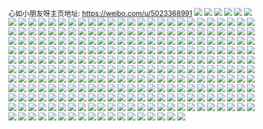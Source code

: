 心如小朋友呀主页地址: https://weibo.com/u/5023368991 
![](https://wx4.sinaimg.cn/mw2000/005tXxKvgy1h8umbxy847j32c03401kz.jpg) 
![](https://wx4.sinaimg.cn/mw2000/005tXxKvgy1h8umc2ihejj32c0340u10.jpg) 
![](https://wx4.sinaimg.cn/mw2000/005tXxKvgy1h8umc6nk5tj32c0355npg.jpg) 
![](https://wx4.sinaimg.cn/mw2000/005tXxKvgy1h8c00g0li3j30u0140qa2.jpg) 
![](https://wx4.sinaimg.cn/mw2000/005tXxKvly1h81pvlsizzj30u0190n6q.jpg) 
![](https://wx4.sinaimg.cn/mw2000/005tXxKvly1h81pvm7gbjj30u0140tjh.jpg) 
![](https://wx4.sinaimg.cn/mw2000/005tXxKvly1h81pvmfbogj30u0140tfh.jpg) 
![](https://wx4.sinaimg.cn/mw2000/005tXxKvly1h81pwnxxozj30u0140qat.jpg) 
![](https://wx4.sinaimg.cn/mw2000/005tXxKvly1h77c6ixjcdj31o0280tgg.jpg) 
![](https://wx4.sinaimg.cn/mw2000/005tXxKvly1h77c6jkzl5j31o0280guv.jpg) 
![](https://wx4.sinaimg.cn/mw2000/005tXxKvly1h77c6kc7awj31o0280nae.jpg) 
![](https://wx4.sinaimg.cn/mw2000/005tXxKvly1h77c78agwqj31o01o0dx6.jpg) 
![](https://wx4.sinaimg.cn/mw2000/005tXxKvly1h6vrih9t3dj32bz2mohdt.jpg) 
![](https://wx4.sinaimg.cn/mw2000/005tXxKvly1h6rb35w031j30wi1ii1bq.jpg) 
![](https://wx4.sinaimg.cn/mw2000/005tXxKvly1h6rb2lz6ltj30wg1jrtnd.jpg) 
![](https://wx4.sinaimg.cn/mw2000/005tXxKvly1h6rb3d90ubj30wi15kwro.jpg) 
![](https://wx4.sinaimg.cn/mw2000/005tXxKvly1h6rb3hlbq7j30wi1auwsd.jpg) 
![](https://wx4.sinaimg.cn/mw2000/005tXxKvly1h61o89yqekj32c03401d6.jpg) 
![](https://wx4.sinaimg.cn/mw2000/005tXxKvly1h61o86rhynj32c0340kjn.jpg) 
![](https://wx4.sinaimg.cn/mw2000/005tXxKvly1h5yx9h7luoj33402c07wi.jpg) 
![](https://wx4.sinaimg.cn/mw2000/005tXxKvly1h5yx9ipiuyj32fe340416.jpg) 
![](https://wx4.sinaimg.cn/mw2000/005tXxKvly1h5yx9jjykqj334022nnpe.jpg) 
![](https://wx4.sinaimg.cn/mw2000/005tXxKvly1h5yx9jxp3nj31be0zk40u.jpg) 
![](https://wx4.sinaimg.cn/mw2000/005tXxKvly1h5hg2i5zj1j322n33zhdw.jpg) 
![](https://wx4.sinaimg.cn/mw2000/005tXxKvly1h5hg2f5flbj31xc2w0u0z.jpg) 
![](https://wx4.sinaimg.cn/mw2000/005tXxKvly1h5hg2lhucqj31t62ps1l4.jpg) 
![](https://wx4.sinaimg.cn/mw2000/005tXxKvly1h5axyxwjfwj32c0340e82.jpg) 
![](https://wx4.sinaimg.cn/mw2000/005tXxKvly1h5axyvtdj9j32c0340b2a.jpg) 
![](https://wx4.sinaimg.cn/mw2000/005tXxKvly1h5axywy1egj32c03404qq.jpg) 
![](https://wx4.sinaimg.cn/mw2000/005tXxKvly1h4jbxf8tmrj31400u0n32.jpg) 
![](https://wx4.sinaimg.cn/mw2000/005tXxKvly1h4jbxfl9twj31400u0434.jpg) 
![](https://wx4.sinaimg.cn/mw2000/005tXxKvly1h4icsp57djj32c033ve86.jpg) 
![](https://wx4.sinaimg.cn/mw2000/005tXxKvly1h4icsss7aej32c033v7wm.jpg) 
![](https://wx4.sinaimg.cn/mw2000/005tXxKvly1h4icswm317j334033ve84.jpg) 
![](https://wx4.sinaimg.cn/mw2000/005tXxKvly1h3ij6u3gs0j32cy33vqv7.jpg) 
![](https://wx4.sinaimg.cn/mw2000/005tXxKvly1h3bzzw4sm7j324y27whdt.jpg) 
![](https://wx4.sinaimg.cn/mw2000/005tXxKvly1h37xbjpz9qj30sg0sg7j2.jpg) 
![](https://wx4.sinaimg.cn/mw2000/005tXxKvly1h37xbl9p96j31o0280qv5.jpg) 
![](https://wx4.sinaimg.cn/mw2000/005tXxKvly1h37xbn3xiyj31o0280npd.jpg) 
![](https://wx4.sinaimg.cn/mw2000/005tXxKvly1h2tb0lug8jj32c0340npe.jpg) 
![](https://wx4.sinaimg.cn/mw2000/005tXxKvly1h2tb0n92ttj32c034tnpf.jpg) 
![](https://wx4.sinaimg.cn/mw2000/005tXxKvly1h2tb0od2gnj32c0340e82.jpg) 
![](https://wx4.sinaimg.cn/mw2000/005tXxKvly1h2tb146e8kj32c033z4qq.jpg) 
![](https://wx4.sinaimg.cn/mw2000/005tXxKvly1h2pna2tw84j32c0340qlh.jpg) 
![](https://wx4.sinaimg.cn/mw2000/005tXxKvly1h2dzgod4ayj31hc1o0npd.jpg) 
![](https://wx4.sinaimg.cn/mw2000/005tXxKvly1h22ksgedvqj30wh1cq14p.jpg) 
![](https://wx4.sinaimg.cn/mw2000/005tXxKvly1h22ksh9ghjj30wh1cqk2x.jpg) 
![](https://wx4.sinaimg.cn/mw2000/005tXxKvly1h1brvngpt8j31sc2dsu0x.jpg) 
![](https://wx4.sinaimg.cn/mw2000/005tXxKvly1h1brvmikijj30zo1rfayg.jpg) 
![](https://wx4.sinaimg.cn/mw2000/005tXxKvly1h0co0h3ow7j33403404qu.jpg) 
![](https://wx4.sinaimg.cn/mw2000/005tXxKvly1gzl39bza76j31kw16o4f0.jpg) 
![](https://wx4.sinaimg.cn/mw2000/005tXxKvly1gzl39cih58j31kw16otro.jpg) 
![](https://wx4.sinaimg.cn/mw2000/005tXxKvly1gziw5fmyoij32801o0e81.jpg) 
![](https://wx4.sinaimg.cn/mw2000/005tXxKvly1gze8v06gw3j33402c07wl.jpg) 
![](https://wx4.sinaimg.cn/mw2000/005tXxKvly1gyurpautenj30u01hcdoi.jpg) 
![](https://wx4.sinaimg.cn/mw2000/005tXxKvly1gynz2bks6qj30u00u0tiz.jpg) 
![](https://wx4.sinaimg.cn/mw2000/005tXxKvly1gy9ojzp8fcj30u011g4di.jpg) 
![](https://wx4.sinaimg.cn/mw2000/005tXxKvly1gxlqom93u7j33402c0e83.jpg) 
![](https://wx4.sinaimg.cn/mw2000/005tXxKvly1gxlqoschnzj3340340e84.jpg) 
![](https://wx4.sinaimg.cn/mw2000/005tXxKvly1gwsj6whjtwj31fu25se81.jpg) 
![](https://wx4.sinaimg.cn/mw2000/005tXxKvly1gwsj6zmb7ij323u35sx6t.jpg) 
![](https://wx4.sinaimg.cn/mw2000/005tXxKvly1gwsj6v67f7j31fu25sqku.jpg) 
![](https://wx4.sinaimg.cn/mw2000/005tXxKvly1gwrh93bexfj31fu25sqt4.jpg) 
![](https://wx4.sinaimg.cn/mw2000/005tXxKvly1gwrh97qu3wj32yo4g04qv.jpg) 
![](https://wx4.sinaimg.cn/mw2000/005tXxKvly1gwrh929ytmj34g02yob2f.jpg) 
![](https://wx4.sinaimg.cn/mw2000/005tXxKvly1gw849k92m7j32c0340e82.jpg) 
![](https://wx4.sinaimg.cn/mw2000/005tXxKvly1gw849l3z29j32c03407wh.jpg) 
![](https://wx4.sinaimg.cn/mw2000/005tXxKvly1gw849n4qhgj32c0340hdu.jpg) 
![](https://wx4.sinaimg.cn/mw2000/005tXxKvly1gw5wtdrw1qj32c0340npe.jpg) 
![](https://wx4.sinaimg.cn/mw2000/005tXxKvly1gvw06wvo11j32yo1o0e82.jpg) 
![](https://wx4.sinaimg.cn/mw2000/005tXxKvly1gvryhviek1j32801o04qq.jpg) 
![](https://wx4.sinaimg.cn/mw2000/005tXxKvly1gvryhydduej31o0280npd.jpg) 
![](https://wx4.sinaimg.cn/mw2000/005tXxKvly1gvrq9ojapdj32c03404qs.jpg) 
![](https://wx4.sinaimg.cn/mw2000/005tXxKvly1gv93z69y4sj62c0340kjn02.jpg) 
![](https://wx4.sinaimg.cn/mw2000/005tXxKvly1gv93zafobbj63402c0u1102.jpg) 
![](https://wx4.sinaimg.cn/mw2000/005tXxKvly1gv78bq99etj63071txu0x02.jpg) 
![](https://wx4.sinaimg.cn/mw2000/005tXxKvly1gv78bog35vj615o1i51kx02.jpg) 
![](https://wx4.sinaimg.cn/mw2000/005tXxKvly1gv78bp4mpzj60xc2301kx02.jpg) 
![](https://wx4.sinaimg.cn/mw2000/005tXxKvly1guoquehfdij62c0340kjm02.jpg) 
![](https://wx4.sinaimg.cn/mw2000/005tXxKvly1gun94ov9tij62c0340e8202.jpg) 
![](https://wx4.sinaimg.cn/mw2000/005tXxKvly1gue5zqltikj647s5j8x6v02.jpg) 
![](https://wx4.sinaimg.cn/mw2000/005tXxKvly1gue5zrzfb7j63402c0e8202.jpg) 
![](https://wx4.sinaimg.cn/mw2000/005tXxKvly1gue5zluf7gj633z2bze8102.jpg) 
![](https://wx4.sinaimg.cn/mw2000/005tXxKvly1gu4mtddve9j31kw16ohdj.jpg) 
![](https://wx4.sinaimg.cn/mw2000/005tXxKvly1gu4mtcna3hj31kw16o1kx.jpg) 
![](https://wx4.sinaimg.cn/mw2000/005tXxKvly1gtn46g09qwj31mw1lr4qp.jpg) 
![](https://wx4.sinaimg.cn/mw2000/005tXxKvly1gtgff5upmcj33402c0npe.jpg) 
![](https://wx4.sinaimg.cn/mw2000/005tXxKvly1gt7j8f8vplj31o01o0e81.jpg) 
![](https://wx4.sinaimg.cn/mw2000/005tXxKvgy1gsnemu0cw1j32c02g01ky.jpg) 
![](https://wx4.sinaimg.cn/mw2000/005tXxKvgy1gsnempf8zej30s00xmwr5.jpg) 
![](https://wx4.sinaimg.cn/mw2000/005tXxKvgy1gsnemrqy5xj30s00rzqk9.jpg) 
![](https://wx4.sinaimg.cn/mw2000/005tXxKvgy1gsnemupbtvj30va0u0wrc.jpg) 
![](https://wx4.sinaimg.cn/mw2000/005tXxKvgy1gsmopjvl9rj33402c0qv5.jpg) 
![](https://wx4.sinaimg.cn/mw2000/005tXxKvgy1gsmoq05fyjj30ku0rstcv.jpg) 
![](https://wx4.sinaimg.cn/mw2000/005tXxKvgy1gsmopf4akhj31nz1nze81.jpg) 
![](https://wx4.sinaimg.cn/mw2000/005tXxKvly1gslxlf0hszj32801o07wh.jpg) 
![](https://wx4.sinaimg.cn/mw2000/005tXxKvly1gslxkb4ssxj33402c04qr.jpg) 
![](https://wx4.sinaimg.cn/mw2000/005tXxKvly1gslxkdlr6sj32c0340x6q.jpg) 
![](https://wx4.sinaimg.cn/mw2000/005tXxKvly1gslxkf7b1yj32c03401kz.jpg) 
![](https://wx4.sinaimg.cn/mw2000/005tXxKvly1gseaze3nwgj32801o07wh.jpg) 
![](https://wx4.sinaimg.cn/mw2000/005tXxKvly1gseazcxhg0j32801o01ky.jpg) 
![](https://wx4.sinaimg.cn/mw2000/005tXxKvly1gseazb95ixj31o0280b2b.jpg) 
![](https://wx4.sinaimg.cn/mw2000/005tXxKvly1gseaz83f6xj333y2by7ws.jpg) 
![](https://wx4.sinaimg.cn/mw2000/005tXxKvly1grrfxu65n7j32c0340he4.jpg) 
![](https://wx4.sinaimg.cn/mw2000/005tXxKvly1grrfxps5klj32c03407wt.jpg) 
![](https://wx4.sinaimg.cn/mw2000/005tXxKvly1grrfxw68frj32c0340b2l.jpg) 
![](https://wx4.sinaimg.cn/mw2000/005tXxKvly1grr68xdef9j32c03407wl.jpg) 
![](https://wx4.sinaimg.cn/mw2000/005tXxKvly1grnpbokwxtj31kq2jz7wh.jpg) 
![](https://wx4.sinaimg.cn/mw2000/005tXxKvly1grnpgws8hjj32c03401kz.jpg) 
![](https://wx4.sinaimg.cn/mw2000/005tXxKvly1grkbq11vkgj30u014077o.jpg) 
![](https://wx4.sinaimg.cn/mw2000/005tXxKvly1grhptq7rj6j334033ykk1.jpg) 
![](https://wx4.sinaimg.cn/mw2000/005tXxKvly1gr8vvyza2aj30u00q8gsd.jpg) 
![](https://wx4.sinaimg.cn/mw2000/005tXxKvly1gr5oe888x5j30c80e53zc.jpg) 
![](https://wx4.sinaimg.cn/mw2000/005tXxKvly1gr2zhzq6caj31o0280u11.jpg) 
![](https://wx4.sinaimg.cn/mw2000/005tXxKvly1gr2zhwlqpij32c02c0e86.jpg) 
![](https://wx4.sinaimg.cn/mw2000/005tXxKvly1gr1zzc90h7j31o0280khc.jpg) 
![](https://wx4.sinaimg.cn/mw2000/005tXxKvly1gpw4no1f3cj33402c0hdw.jpg) 
![](https://wx4.sinaimg.cn/mw2000/005tXxKvly1gpw4ne7r93j30rs1qiu0x.jpg) 
![](https://wx4.sinaimg.cn/mw2000/005tXxKvly1gpheb4xt0mj32bx31s4qq.jpg) 
![](https://wx4.sinaimg.cn/mw2000/005tXxKvly1gpc93j27nbj30u01hcna1.jpg) 
![](https://wx4.sinaimg.cn/mw2000/005tXxKvly1gpc93ocwllj32c0340u0y.jpg) 
![](https://wx4.sinaimg.cn/mw2000/005tXxKvly1gpc93u14mzj33402c01kz.jpg) 
![](https://wx4.sinaimg.cn/mw2000/005tXxKvly1gp88x99zx1j31yc0wigwe.jpg) 
![](https://wx4.sinaimg.cn/mw2000/005tXxKvly1gp88xh2dcgj31yc0witp6.jpg) 
![](https://wx4.sinaimg.cn/mw2000/005tXxKvly1gp13hnll8sj30rs1goqnc.jpg) 
![](https://wx4.sinaimg.cn/mw2000/005tXxKvly1gp13hz87e6j318y0u0trb.jpg) 
![](https://wx4.sinaimg.cn/mw2000/005tXxKvly1goqhgek359j32c0340qv6.jpg) 
![](https://wx4.sinaimg.cn/mw2000/005tXxKvly1goqhgoy4nmj32c0340qv6.jpg) 
![](https://wx4.sinaimg.cn/mw2000/005tXxKvly1goqhgw1abcj32c0340npe.jpg) 
![](https://wx4.sinaimg.cn/mw2000/005tXxKvly1goirl4ydjaj32i92c0qv5.jpg) 
![](https://wx4.sinaimg.cn/mw2000/005tXxKvly1go1361rostj31dc2tb7n8.jpg) 
![](https://wx4.sinaimg.cn/mw2000/005tXxKvly1go0bbi7xk2j33402c01ky.jpg) 
![](https://wx4.sinaimg.cn/mw2000/005tXxKvly1go0bc26zqgj33402c0npd.jpg) 
![](https://wx4.sinaimg.cn/mw2000/005tXxKvly1go0bc1bjisj32c0340qv6.jpg) 
![](https://wx4.sinaimg.cn/mw2000/005tXxKvly1gnqggcjc6tj32c0340hdv.jpg) 
![](https://wx4.sinaimg.cn/mw2000/005tXxKvly1gnqggavau7j32c0340b2b.jpg) 
![](https://wx4.sinaimg.cn/mw2000/005tXxKvly1gnqggeghdcj32c0340b2b.jpg) 
![](https://wx4.sinaimg.cn/mw2000/005tXxKvly1gnqgggad36j32c03407wj.jpg) 
![](https://wx4.sinaimg.cn/mw2000/005tXxKvly1gn5zvl3lelj33402ujx6q.jpg) 
![](https://wx4.sinaimg.cn/mw2000/005tXxKvly1gn2g6sva77j32sy1d9e82.jpg) 
![](https://wx4.sinaimg.cn/mw2000/005tXxKvly1gmxuwbjpg6j33402c04qt.jpg) 
![](https://wx4.sinaimg.cn/mw2000/005tXxKvly1gmxuwa8d98j32c0340kjm.jpg) 
![](https://wx4.sinaimg.cn/mw2000/005tXxKvly1gmxuwcmtt9j32al2qc7wi.jpg) 
![](https://wx4.sinaimg.cn/mw2000/005tXxKvly1gmxuw4xvl0j32c0340u0z.jpg) 
![](https://wx4.sinaimg.cn/mw2000/005tXxKvly1gmvnbptz20j30u0140445.jpg) 
![](https://wx4.sinaimg.cn/mw2000/005tXxKvly1gmk3qm88y2j33402c0b2b.jpg) 
![](https://wx4.sinaimg.cn/mw2000/005tXxKvly1gm7f9cp2q0j32ip1w11kx.jpg) 
![](https://wx4.sinaimg.cn/mw2000/005tXxKvly1glzcok1u8fj31o0280e82.jpg) 
![](https://wx4.sinaimg.cn/mw2000/005tXxKvly1glviig6f9uj33402c0gy8.jpg) 
![](https://wx4.sinaimg.cn/mw2000/005tXxKvly1glviihdu7lj33402c0162.jpg) 
![](https://wx4.sinaimg.cn/mw2000/005tXxKvly1glizch7bpfj32c033yqv6.jpg) 
![](https://wx4.sinaimg.cn/mw2000/005tXxKvly1gler3j65okj33402c0e85.jpg) 
![](https://wx4.sinaimg.cn/mw2000/005tXxKvly1gler3hraycj32zh21lhdu.jpg) 
![](https://wx4.sinaimg.cn/mw2000/005tXxKvly1gler3k5lfdj31o02i0e82.jpg) 
![](https://wx4.sinaimg.cn/mw2000/005tXxKvly1gkmk5s447sj31o01o0npd.jpg) 
![](https://wx4.sinaimg.cn/mw2000/005tXxKvly1gkmk59hfbhj316o1kwdxn.jpg) 
![](https://wx4.sinaimg.cn/mw2000/005tXxKvly1gkmk55wel1j316o1kw4qp.jpg) 
![](https://wx4.sinaimg.cn/mw2000/005tXxKvly1gkmk54p4myj316o1kwx4f.jpg) 
![](https://wx4.sinaimg.cn/mw2000/005tXxKvly1gkmk58sl4vj30u0140axa.jpg) 
![](https://wx4.sinaimg.cn/mw2000/005tXxKvly1gkmk6snbjgj31kw1kwnpd.jpg) 
![](https://wx4.sinaimg.cn/mw2000/005tXxKvly1gjiiwz7polj30rs1qjqnh.jpg) 
![](https://wx4.sinaimg.cn/mw2000/005tXxKvly1gj1p423camj33402c0e2g.jpg) 
![](https://wx4.sinaimg.cn/mw2000/005tXxKvly1gio9q9yvv0j32c02c0hdu.jpg) 
![](https://wx4.sinaimg.cn/mw2000/005tXxKvly1gigza8sjzfj322o340qv7.jpg) 
![](https://wx4.sinaimg.cn/mw2000/005tXxKvly1gigzaalh4zj322o340qv7.jpg) 
![](https://wx4.sinaimg.cn/mw2000/005tXxKvly1ghozot32qoj316o1hohbb.jpg) 
![](https://wx4.sinaimg.cn/mw2000/005tXxKvly1ghozos3gh1j31kw16o16t.jpg) 
![](https://wx4.sinaimg.cn/mw2000/005tXxKvly1ghozormmuwj316o1kwkjl.jpg) 
![](https://wx4.sinaimg.cn/mw2000/005tXxKvly1ghozoso4hwj316o1kwb29.jpg) 
![](https://wx4.sinaimg.cn/mw2000/005tXxKvly1ghozotresvj315o2kj4qq.jpg) 
![](https://wx4.sinaimg.cn/mw2000/005tXxKvly1ghozouudgcj31kw16okh9.jpg) 
![](https://wx4.sinaimg.cn/mw2000/005tXxKvly1ghkukong3wj31o01o0e81.jpg) 
![](https://wx4.sinaimg.cn/mw2000/005tXxKvly1ghkukkewgfj31o01o04qp.jpg) 
![](https://wx4.sinaimg.cn/mw2000/005tXxKvly1ghkukrzrxaj31o01o07wh.jpg) 
![](https://wx4.sinaimg.cn/mw2000/005tXxKvly1ghkukwsg88j31o01o04qp.jpg) 
![](https://wx4.sinaimg.cn/mw2000/005tXxKvly1ghkukzm1ypj31o01o0e81.jpg) 
![](https://wx4.sinaimg.cn/mw2000/005tXxKvly1ghkul1vpdnj31o01o0e81.jpg) 
![](https://wx4.sinaimg.cn/mw2000/005tXxKvly1gh4peszirjj33402c0duf.jpg) 
![](https://wx4.sinaimg.cn/mw2000/005tXxKvly1ggw9wzoyvuj33hc2bk1ld.jpg) 
![](https://wx4.sinaimg.cn/mw2000/005tXxKvly1ggw9x4st35j32bk3hcx6x.jpg) 
![](https://wx4.sinaimg.cn/mw2000/005tXxKvly1ggw9wwo6m9j32bk3hche2.jpg) 
![](https://wx4.sinaimg.cn/mw2000/005tXxKvly1ggw9uz9p0xj32bk3hcb2i.jpg) 
![](https://wx4.sinaimg.cn/mw2000/005tXxKvly1ggw9x92kfgj32bk3hckju.jpg) 
![](https://wx4.sinaimg.cn/mw2000/005tXxKvly1ggw9xgnob7j32bk3hcu1c.jpg) 
![](https://wx4.sinaimg.cn/mw2000/005tXxKvly1ggw9xmdmmaj33hc2bknpm.jpg) 
![](https://wx4.sinaimg.cn/mw2000/005tXxKvly1ggw9xrpidvj33hc2bkkju.jpg) 
![](https://wx4.sinaimg.cn/mw2000/005tXxKvly1ggw9xxbkxrj32bk3hcb2j.jpg) 
![](https://wx4.sinaimg.cn/mw2000/005tXxKvly1gfouvy52vhj32c0340kjm.jpg) 
![](https://wx4.sinaimg.cn/mw2000/005tXxKvly1gfouvz5cl1j32c03404qp.jpg) 
![](https://wx4.sinaimg.cn/mw2000/005tXxKvly1gfjxh2cuaxj31o01o0e81.jpg) 
![](https://wx4.sinaimg.cn/mw2000/005tXxKvly1gfjxgyywg4j31o01o04qp.jpg) 
![](https://wx4.sinaimg.cn/mw2000/005tXxKvly1gf9e29hra2j32c021dkjl.jpg) 
![](https://wx4.sinaimg.cn/mw2000/005tXxKvly1gf3p0yixk1j31o01o07wh.jpg) 
![](https://wx4.sinaimg.cn/mw2000/005tXxKvly1gf3p0xcoatj31o01o0e81.jpg) 
![](https://wx4.sinaimg.cn/mw2000/005tXxKvly1gf3p0u3d1aj30yj1k7au2.jpg) 
![](https://wx4.sinaimg.cn/mw2000/005tXxKvly1gf3p0vcf6wj31o01o07wh.jpg) 
![](https://wx4.sinaimg.cn/mw2000/005tXxKvly1gehiyycioxj316o1kunpd.jpg) 
![](https://wx4.sinaimg.cn/mw2000/005tXxKvly1gefgjurxmaj32c03407wj.jpg) 
![](https://wx4.sinaimg.cn/mw2000/005tXxKvly1gefgk1kfojj32c0340b2b.jpg) 
![](https://wx4.sinaimg.cn/mw2000/005tXxKvly1gefgk7noszj32c03407wi.jpg) 
![](https://wx4.sinaimg.cn/mw2000/005tXxKvly1gefgkerchjj32c0340npe.jpg) 
![](https://wx4.sinaimg.cn/mw2000/005tXxKvly1gefgkpcnuqj30v91vou12.jpg) 
![](https://wx4.sinaimg.cn/mw2000/005tXxKvly1gefgksvba4j32c0340x6p.jpg) 
![](https://wx4.sinaimg.cn/mw2000/005tXxKvly1gefgkzdix8j32c0340u0x.jpg) 
![](https://wx4.sinaimg.cn/mw2000/005tXxKvly1gefgl9bf3vj32c0340npd.jpg) 
![](https://wx4.sinaimg.cn/mw2000/005tXxKvly1gefgjqa00cj32c0340u0x.jpg) 
![](https://wx4.sinaimg.cn/mw2000/005tXxKvly1geampsxvhij33402c04qp.jpg) 
![](https://wx4.sinaimg.cn/mw2000/005tXxKvly1geampv7ezrj33402c04qp.jpg) 
![](https://wx4.sinaimg.cn/mw2000/005tXxKvly1gdz3iu1bpsj32c03407wk.jpg) 
![](https://wx4.sinaimg.cn/mw2000/005tXxKvly1gd8peurt9aj32c03401kz.jpg) 
![](https://wx4.sinaimg.cn/mw2000/005tXxKvly1gbo0t9vlgyj330a296kjm.jpg) 
![](https://wx4.sinaimg.cn/mw2000/005tXxKvly1garzrlz70fj31400u0n4j.jpg) 
![](https://wx4.sinaimg.cn/mw2000/005tXxKvly1gao8g5ixfej31410u04a9.jpg) 
![](https://wx4.sinaimg.cn/mw2000/005tXxKvly1ga99gg5xuyj30u00u04a3.jpg) 
![](https://wx4.sinaimg.cn/mw2000/005tXxKvly1g9yi08tu5ij31400u0ak1.jpg) 
![](https://wx4.sinaimg.cn/mw2000/005tXxKvly1g7y6teonx7j30u0140jyk.jpg) 
![](https://wx4.sinaimg.cn/mw2000/005tXxKvly1g7kz5n5ps4j32c02c04qq.jpg) 
![](https://wx4.sinaimg.cn/mw2000/005tXxKvly1g7kz5pswpdj32c0340hdu.jpg) 
![](https://wx4.sinaimg.cn/mw2000/005tXxKvly1g7kz5u3xwtj32c03404qr.jpg) 
![](https://wx4.sinaimg.cn/mw2000/005tXxKvly1g7kz5dt06kj33402c0u0z.jpg) 
![](https://wx4.sinaimg.cn/mw2000/005tXxKvly1g7kz5kqa3mj32c0340x6q.jpg) 
![](https://wx4.sinaimg.cn/mw2000/005tXxKvly1g7kz5gtb84j31up33ab2a.jpg) 
![](https://wx4.sinaimg.cn/mw2000/005tXxKvly1g6x556p9dsj30u0190k5f.jpg) 
![](https://wx4.sinaimg.cn/mw2000/005tXxKvly1g6x555d42ij30u0190dtn.jpg) 
![](https://wx4.sinaimg.cn/mw2000/005tXxKvly1g5oyp6jz0lj30u0140gs0.jpg) 
![](https://wx4.sinaimg.cn/mw2000/005tXxKvly1g5di711lv8j30u013zgut.jpg) 
![](https://wx4.sinaimg.cn/mw2000/005tXxKvly1g57til1iffj31hc0u01kx.jpg) 
![](https://wx4.sinaimg.cn/mw2000/005tXxKvly1g57tike2y4j31hc0u0e81.jpg) 
![](https://wx4.sinaimg.cn/mw2000/005tXxKvly1g57t5r9lp9j30v91vo7wh.jpg) 
![](https://wx4.sinaimg.cn/mw2000/005tXxKvly1g57t2bunulj30k00k0gm9.jpg) 
![](https://wx4.sinaimg.cn/mw2000/005tXxKvly1g510m9arwoj32c0340hdu.jpg) 
![](https://wx4.sinaimg.cn/mw2000/005tXxKvly1g2v98gy9rmj32c0340x6s.jpg) 
![](https://wx4.sinaimg.cn/mw2000/005tXxKvly1fzvunch72cj30u00u0wgw.jpg) 
![](https://wx4.sinaimg.cn/mw2000/005tXxKvly1fzvundms25j32c02c0kjo.jpg) 
![](https://wx4.sinaimg.cn/mw2000/005tXxKvly1fzl2huh2qhj31400u0k8k.jpg) 
![](https://wx4.sinaimg.cn/mw2000/005tXxKvly1fzl2hvkyqpj30u00u0aqp.jpg) 
![](https://wx4.sinaimg.cn/mw2000/005tXxKvly1fzi67a1fsuj30u00u0jxc.jpg) 
![](https://wx4.sinaimg.cn/mw2000/005tXxKvly1fzi6797o93j30u014044e.jpg) 
![](https://wx4.sinaimg.cn/mw2000/005tXxKvly1fzi678eiylj31400u044i.jpg) 
![](https://wx4.sinaimg.cn/mw2000/005tXxKvly1fzi671z16rj31400u0q7y.jpg) 
![](https://wx4.sinaimg.cn/mw2000/005tXxKvly1fwejhv0pr5j30qo0zktc1.jpg) 
![](https://wx4.sinaimg.cn/mw2000/005tXxKvly1fw7pofga8tj31be0qoe7b.jpg) 
![](https://wx4.sinaimg.cn/mw2000/005tXxKvly1fw7pohir43j31be0qoe81.jpg) 
![](https://wx4.sinaimg.cn/mw2000/005tXxKvly1fw7pojgs5qj31be0qoazh.jpg) 
![](https://wx4.sinaimg.cn/mw2000/005tXxKvly1fw7pnyigmkj31be0qokjc.jpg) 
![](https://wx4.sinaimg.cn/mw2000/005tXxKvly1fw7po0yu3ej31be0qob29.jpg) 
![](https://wx4.sinaimg.cn/mw2000/005tXxKvly1fw7po3raigj30zk0qo7wh.jpg) 
![](https://wx4.sinaimg.cn/mw2000/005tXxKvgy1fvw6xxvobsj31o0190e82.jpg) 
![](https://wx4.sinaimg.cn/mw2000/005tXxKvgy1fvw6xyrbo9j30u00u0x0q.jpg) 
![](https://wx4.sinaimg.cn/mw2000/005tXxKvgy1fvu2aypdxcj30hs0npmyd.jpg) 
![](https://wx4.sinaimg.cn/mw2000/005tXxKvly1fvq7y5awawj30qo0zkafr.jpg) 
![](https://wx4.sinaimg.cn/mw2000/005tXxKvly1fv7u2rsv7gj31o0190x6p.jpg) 
![](https://wx4.sinaimg.cn/mw2000/005tXxKvly1fv75lsf08vj30k00k075g.jpg) 
![](https://wx4.sinaimg.cn/mw2000/005tXxKvly1fv75lsmpsvj30r40qo40j.jpg) 
![](https://wx4.sinaimg.cn/mw2000/005tXxKvly1fv75lszshej31kw21twvi.jpg) 
![](https://wx4.sinaimg.cn/mw2000/005tXxKvly1fv75otbao7j329k1ien95.jpg) 
![](https://wx4.sinaimg.cn/mw2000/005tXxKvly1fu4sk5q9ynj30u00u0ak7.jpg) 
![](https://wx4.sinaimg.cn/mw2000/005tXxKvly1ft1grvyo8yj30zk0qoqfc.jpg) 
![](https://wx4.sinaimg.cn/mw2000/005tXxKvly1ft1grxzto6j30qo0zk42u.jpg) 
![](https://wx4.sinaimg.cn/mw2000/005tXxKvly1ft1grqseu4j30qo1bejym.jpg) 
![](https://wx4.sinaimg.cn/mw2000/005tXxKvly1ft1grtxjg4j30ns0u3qsr.jpg) 
![](https://wx4.sinaimg.cn/mw2000/005tXxKvly1fsaxfan3urj30qo1beqcv.jpg) 
![](https://wx4.sinaimg.cn/mw2000/005tXxKvly1fs9qs0gr6uj33k02o0x6r.jpg) 
![](https://wx4.sinaimg.cn/mw2000/005tXxKvly1fs9qs21x1yj33k02o0x6r.jpg) 
![](https://wx4.sinaimg.cn/mw2000/005tXxKvly1fs885jm9tpj30c80c675z.jpg) 
![](https://wx4.sinaimg.cn/mw2000/005tXxKvly1fs4zr2dg0zj30zk0qowmu.jpg) 
![](https://wx4.sinaimg.cn/mw2000/005tXxKvly1fs0iyqnje5j30zk0qonc3.jpg) 
![](https://wx4.sinaimg.cn/mw2000/005tXxKvly1fs0ducjbtej30qo0qotd6.jpg) 
![](https://wx4.sinaimg.cn/mw2000/005tXxKvly1fs0duh4dr0j30qo0qoafs.jpg) 
![](https://wx4.sinaimg.cn/mw2000/005tXxKvly1frnntbed26j30qo0zk79y.jpg) 
![](https://wx4.sinaimg.cn/mw2000/005tXxKvly1fqxwt06d40j30hs0npmyl.jpg) 
![](https://wx4.sinaimg.cn/mw2000/005tXxKvly1fq2a8ziko8j30qo0zkwqf.jpg) 
![](https://wx4.sinaimg.cn/mw2000/005tXxKvly1fpa1ub3arwj30qo0zaacp.jpg) 
![](https://wx4.sinaimg.cn/mw2000/005tXxKvly1foykrk11fej30k00k0dgy.jpg) 

